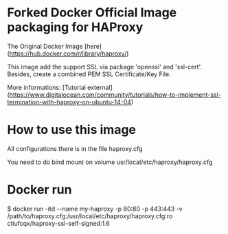 # Forked Docker Official Image packaging for HAProxy

The Original Docker Image [here] (https://hub.docker.com/r/library/haproxy/)

This image add the support SSL via package 'openssl' and 'ssl-cert'. Besides, create a combined PEM SSL Certificate/Key File.

More informations: [Tutorial external] (https://www.digitalocean.com/community/tutorials/how-to-implement-ssl-termination-with-haproxy-on-ubuntu-14-04)

# How to use this image

All configurations there is in the file haproxy.cfg

You need to do bind mount on volume usr/local/etc/haproxy/haproxy.cfg

# Docker run

$ docker run -itd --name my-haproxy -p 80:80 -p 443:443 -v /path/to/haproxy.cfg:/usr/local/etc/haproxy/haproxy.cfg:ro ctiufcqx/haproxy-ssl-self-signed:1.6


